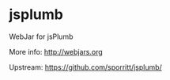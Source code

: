 jsplumb
=======

WebJar for jsPlumb

More info: http://webjars.org

Upstream: https://github.com/sporritt/jsplumb/

